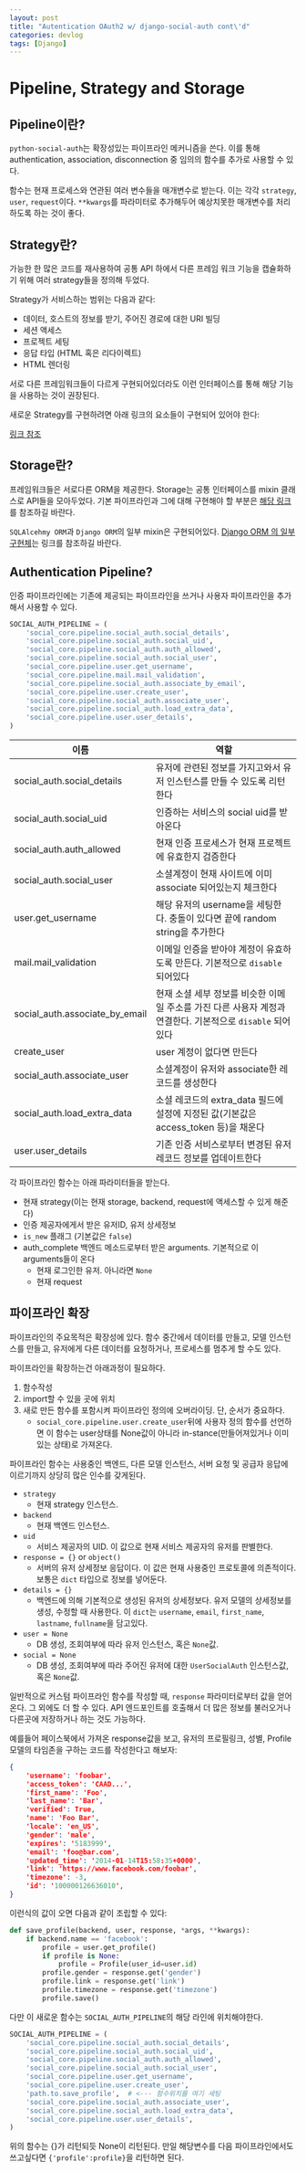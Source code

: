 ```yaml
---
layout: post
title: "Autentication OAuth2 w/ django-social-auth cont\'d"
categories: devlog
tags: [Django]
---
```


# Pipeline, Strategy and Storage

## Pipeline이란?

`python-social-auth`는 확장성있는 파이프라인 메커니즘을 쓴다. 이를 통해 authentication, association, disconnection 중 임의의 함수를 추가로 사용할 수 있다.

함수는 현재 프로세스와 연관된 여러 변수들을 매개변수로 받는다. 이는 각각 `strategy`, `user`, `request`이다. `**kwargs`를 파라미터로 추가해두어 예상치못한 매개변수를 처리하도록 하는 것이 좋다.

## Strategy란?

가능한 한 많은 코드를 재사용하여 공통 API 하에서 다른 프레임 워크 기능을 캡슐화하기 위해 여러 strategy들을 정의해 두었다.

Strategy가 서비스하는 범위는 다음과 같다:

* 데이터, 호스트의 정보를 받기, 주어진 경로에 대한 URI 빌딩
* 세션 액세스
* 프로젝트 세팅
* 응답 타입 (HTML 혹은 리다이렉트)
* HTML 렌더링

서로 다른 프레임워크들이 다르게 구현되어있더라도 이런 인터페이스를 통해 해당 기능을 사용하는 것이 권장된다.

새로운 Strategy를 구현하려면 아래 링크의 요소들이 구현되어 있어야 한다:

[링크 참조](https://python-social-auth-docs.readthedocs.io/en/latest/strategies.html#implementing-a-new-strategy)

## Storage란?

프레임워크들은 서로다른 ORM을 제공한다. Storage는 공통 인터페이스를 mixin 클래스로 API들을 모아두었다. 기본 파이프라인과 그에 대해 구현해야 할 부분은 [해당 링크](https://python-social-auth.readthedocs.io/en/latest/storage.html)를 참조하길 바란다.

`SQLAlcehmy ORM`과 `Django ORM`의 일부 mixin은 구현되어있다.
[Django ORM 의 일부 구현체](https://github.com/python-social-auth/social-app-django/blob/master/social_django/storage.py)는 링크를 참조하길 바란다.

## Authentication Pipeline?

인증 파이프라인에는 기존에 제공되는 파이프라인을 쓰거나 사용자 파이프라인을 추가해서 사용할 수 있다.

```python
SOCIAL_AUTH_PIPELINE = (
    'social_core.pipeline.social_auth.social_details',
    'social_core.pipeline.social_auth.social_uid',
    'social_core.pipeline.social_auth.auth_allowed',
    'social_core.pipeline.social_auth.social_user',
    'social_core.pipeline.user.get_username',
    'social_core.pipeline.mail.mail_validation',
    'social_core.pipeline.social_auth.associate_by_email',
    'social_core.pipeline.user.create_user',
    'social_core.pipeline.social_auth.associate_user',
    'social_core.pipeline.social_auth.load_extra_data',
    'social_core.pipeline.user.user_details',
)
```

이름|역할
-|-
social_auth.social_details|유저에 관련된 정보를 가지고와서 유저 인스턴스를 만들 수 있도록 리턴한다
social_auth.social_uid|인증하는 서비스의 social uid를 받아온다
social_auth.auth_allowed|현재 인증 프로세스가 현재 프로젝트에 유효한지 검증한다
social_auth.social_user|소셜계정이 현재 사이트에 이미 associate 되어있는지 체크한다
user.get_username|해당 유저의 username을 세팅한다. 충돌이 있다면 끝에 random string을 추가한다
mail.mail_validation|이메일 인증을 받아야 계정이 유효하도록 만든다. 기본적으로 `disable` 되어있다
social_auth.associate_by_email| 현재 소셜 세부 정보를 비슷한 이메일 주소를 가진 다른 사용자 계정과 연결한다. 기본적으로 `disable` 되어있다
create_user| user 계정이 없다면 만든다
social_auth.associate_user|소셜계정이 유저와 associate한 레코드를 생성한다
social_auth.load_extra_data|소셜 레코드의 extra_data 필드에 설정에 지정된 값(기본값은 access_token 등)을 채운다
user.user_details|기존 인증 서비스로부터 변경된 유저 레코드 정보를 업데이트한다

각 파이프라인 함수는 아래 파라미터들을 받는다.
* 현재 strategy(이는 현재 storage, backend, request에 액세스할 수 있게 해준다)
* 인증 제공자에게서 받은 유저ID, 유저 상세정보
* `is_new` 플래그 (기본값은 `false`)
* auth_complete 백엔드 메소드로부터 받은 arguments. 기본적으로 이 arguments들이 온다
    * 현재 로그인한 유저. 아니라면 `None`
    * 현재 request

## 파이프라인 확장

파이프라인의 주요목적은 확장성에 있다. 함수 중간에서 데이터를 만들고, 모델 인스턴스를 만들고, 유저에게 다른 데이터를 요청하거나, 프로세스를 멈추게 할 수도 있다.

파이프라인을 확장하는건 아래과정이 필요하다.

1. 함수작성
2. import할 수 있을 곳에 위치
3. 새로 만든 함수를 포함시켜 파이프라인 정의에 오버라이딩. 단, 순서가 중요하다.
    * `social_core.pipeline.user.create_user`뒤에 사용자 정의 함수를 선언하면 이 함수는 user상태를 None값이 아니라 in-stance(만들어져있거나 이미 있는 상태)로 가져온다. 

파이프라인 함수는 사용중인 백엔드, 다른 모델 인스턴스, 서버 요청 및 공급자 응답에 이르기까지 상당히 많은 인수를 갖게된다.

* `strategy`
    * 현재 strategy 인스턴스.
* `backend`
    * 현재 백엔드 인스턴스.
* `uid`
    * 서비스 제공자의 UID. 이 값으로 현재 서비스 제공자의 유저를 판별한다.
* `response = {}` or `object()`
    * 서버의 유저 상세정보 응답이다. 이 값은 현재 사용중인 프로토콜에 의존적이다. 보통은 `dict` 타입으로 정보를 넣어둔다.
* `details = {}`
    * 백엔드에 의해 기본적으로 생성된 유저의 상세정보다. 유저 모델의 상세정보를 생성, 수정할 때 사용한다. 이 `dict`는 `username`, `email`, `first_name`, `lastname`, `fullname`을 담고있다.
* `user = None`
    * DB 생성, 조회여부에 따라 유저 인스턴스, 혹은 `None`값.
* `social = None`
    * DB 생성, 조회여부에 따라 주어진 유저에 대한 `UserSocialAuth` 인스턴스값, 혹은 `None`값.

일반적으로 커스텀 파이프라인 함수를 작성할 때, `response` 파라미터로부터 값을 얻어온다. 그 외에도 더 할 수 있다. API 엔드포인트를 호출해서 더 많은 정보를 불러오거나 다른곳에 저장하거나 하는 것도 가능하다.

예를들어 페이스북에서 가져온 response값을 보고, 유저의 프로필링크, 성별, Profile 모델의 타임존을 구하는 코드를 작성한다고 해보자:

```json
{
    'username': 'foobar',
    'access_token': 'CAAD...',
    'first_name': 'Foo',
    'last_name': 'Bar',
    'verified': True,
    'name': 'Foo Bar',
    'locale': 'en_US',
    'gender': 'male',
    'expires': '5183999',
    'email': 'foo@bar.com',
    'updated_time': '2014-01-14T15:58:35+0000',
    'link': 'https://www.facebook.com/foobar',
    'timezone': -3,
    'id': '100000126636010',
}
```

이런식의 값이 오면 다음과 같이 조립할 수 있다:

```python
def save_profile(backend, user, response, *args, **kwargs):
    if backend.name == 'facebook':
        profile = user.get_profile()
        if profile is None:
            profile = Profile(user_id=user.id)
        profile.gender = response.get('gender')
        profile.link = response.get('link')
        profile.timezone = response.get('timezone')
        profile.save()
```

다만 이 새로운 함수는 `SOCIAL_AUTH_PIPELINE`의 해당 라인에 위치해야한다.

```python
SOCIAL_AUTH_PIPELINE = (
    'social_core.pipeline.social_auth.social_details',
    'social_core.pipeline.social_auth.social_uid',
    'social_core.pipeline.social_auth.auth_allowed',
    'social_core.pipeline.social_auth.social_user',
    'social_core.pipeline.user.get_username',
    'social_core.pipeline.user.create_user',
    'path.to.save_profile',  # <--- 함수위치를 여기 세팅
    'social_core.pipeline.social_auth.associate_user',
    'social_core.pipeline.social_auth.load_extra_data',
    'social_core.pipeline.user.user_details',
)
```

위의 함수는 {}가 리턴되듯 None이 리턴된다. 만일 해당변수를 다음 파이프라인에서도 쓰고싶다면 `{'profile':profile}`을 리턴하면 된다.
